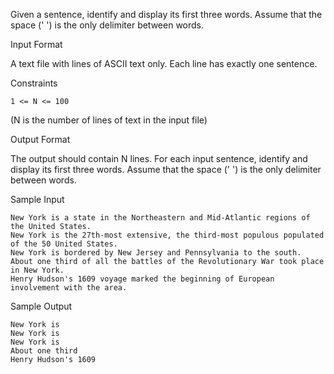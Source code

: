 Given a sentence, identify and display its first three words. Assume that the space (' ') is the only delimiter between words.

Input Format

A text file with lines of ASCII text only. Each line has exactly one sentence.

Constraints
```
1 <= N <= 100
```


(N is the number of lines of text in the input file)

Output Format

The output should contain N lines. For each input sentence, identify and display its first three words. Assume that the space (' ') is the only delimiter between words.

Sample Input
```
New York is a state in the Northeastern and Mid-Atlantic regions of the United States. 
New York is the 27th-most extensive, the third-most populous populated of the 50 United States. 
New York is bordered by New Jersey and Pennsylvania to the south.
About one third of all the battles of the Revolutionary War took place in New York.
Henry Hudson's 1609 voyage marked the beginning of European involvement with the area.
```

Sample Output
```
New York is
New York is
New York is
About one third
Henry Hudson's 1609
```
